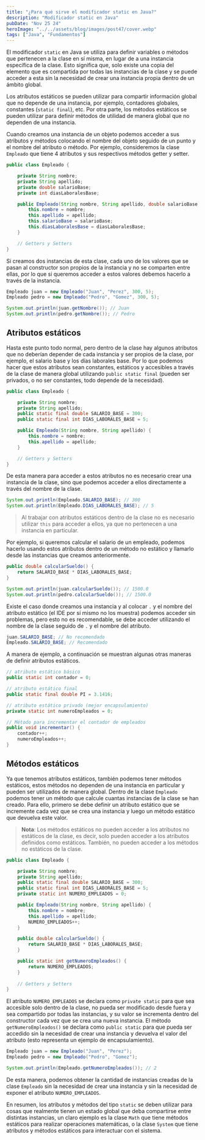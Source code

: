 ```yaml
---
title: "¿Para qué sirve el modificador static en Java?"
description: "Modificador static en Java"
pubDate: "Nov 25 24"
heroImage: "../../assets/blog/images/post47/cover.webp"
tags: ["Java", "Fundamentos"]
---
```


El modificador `static` en Java se utiliza para definir variables o métodos que pertenecen a la clase en sí misma, en lugar de a una instancia específica de la clase. Esto significa que, solo existe una copia del elemento que es compartida por todas las instancias de la clase y se puede acceder a esta sin la necesidad de crear una instancia propia dentro de un ámbito global.

Los atributos estáticos se pueden utilizar para compartir información global que no depende de una instancia, por ejemplo, contadores globales, constantes (`static final`), etc. Por otra parte, los métodos estáticos se pueden utilizar para definir métodos de utilidad de manera global que no dependen de una instancia.

Cuando creamos una instancia de un objeto podemos acceder a sus atributos y métodos colocando el nombre del objeto seguido de un punto y el nombre del atributo o método. Por ejemplo, consideremos la clase `Empleado` que tiene 4 atributos y sus respectivos métodos getter y setter.

```java
public class Empleado {

    private String nombre;
    private String apellido;
    private double salarioBase;
    private int diasLaboralesBase;

    public Empleado(String nombre, String apellido, double salarioBase, int diasLaboralesBase) {
        this.nombre = nombre;
        this.apellido = apellido;
        this.salarioBase = salarioBase;
        this.diasLaboralesBase = diasLaboralesBase;
    }

    // Getters y Setters
}
```

Si creamos dos instancias de esta clase, cada uno de los valores que se pasan al constructor son propios de la instancia y no se comparten entre ellas, por lo que si queremos acceder a estos valores debemos hacerlo a través de la instancia.

```java
Empleado juan = new Empleado("Juan", "Perez", 300, 5);
Empleado pedro = new Empleado("Pedro", "Gomez", 300, 5);

System.out.println(juan.getNombre()); // Juan
System.out.println(pedro.getNombre()); // Pedro
```

## Atributos estáticos

Hasta este punto todo normal, pero dentro de la clase hay algunos atributos que no deberían depender de cada instancia y ser propios de la clase, por ejemplo, el salario base y los días laborales base. Por lo que podemos hacer que estos atributos sean constantes, estáticos y accesibles a través de la clase de manera global utilizando `public static final` (pueden ser privados, o no ser constantes, todo depende de la necesidad).

```java
public class Empleado {

    private String nombre;
    private String apellido;
    public static final double SALARIO_BASE = 300;
    public static final int DIAS_LABORALES_BASE = 5;

    public Empleado(String nombre, String apellido) {
        this.nombre = nombre;
        this.apellido = apellido;
    }

    // Getters y Setters
}
```

De esta manera para acceder a estos atributos no es necesario crear una instancia de la clase, sino que podemos acceder a ellos directamente a través del nombre de la clase.

```java
System.out.println(Empleado.SALARIO_BASE); // 300
System.out.println(Empleado.DIAS_LABORALES_BASE); // 5
```

> Al trabajar con atributos estáticos dentro de la clase no es necesario utilizar `this` para acceder a ellos, ya que no pertenecen a una instancia en particular.

Por ejemplo, si queremos calcular el salario de un empleado, podemos hacerlo usando estos atributos dentro de un método no estático y llamarlo desde las instancias que creamos anteriormente.

```java
public double calcularSueldo() {
    return SALARIO_BASE * DIAS_LABORALES_BASE;
}
```

```java
System.out.println(juan.calcularSueldo()); // 1500.0
System.out.println(pedro.calcularSueldo()); // 1500.0
```

Existe el caso donde creamos una instancia y al colocar `.` y el nombre del atributo estático (el IDE por sí mismo no los muestra) podemos acceder sin problemas, pero esto no es recomendable, se debe acceder utilizando el nombre de la clase seguido de `.` y el nombre del atributo.

```java
juan.SALARIO_BASE; // No recomendado
Empleado.SALARIO_BASE; // Recomendado
```

A manera de ejemplo, a continuación se muestran algunas otras maneras de definir atributos estáticos.

```java
// atributo estático básico
public static int contador = 0;

// atributo estático final
public static final double PI = 3.1416;

// atributo estático privado (mejor encapsulamiento)
private static int numeroEmpleados = 0;

// Método para incrementar el contador de empleados
public void incrementar() {
    contador++;
    numeroEmpleados++;
}
```

## Métodos estáticos

Ya que tenemos atributos estáticos, también podemos tener métodos estáticos, estos métodos no dependen de una instancia en particular y pueden ser utilizados de manera global. Dentro de la clase `Empleado` podemos tener un método que calcule cuantas instancias de la clase se han creado. Para ello, primero se debe definir un atributo estático que se incremente cada vez que se crea una instancia y luego un método estático que devuelva este valor.

> **Nota**: Los métodos estáticos no pueden acceder a los atributos no estáticos de la clase, es decir, solo pueden acceder a los atributos definidos como estáticos. También, no pueden acceder a los métodos no estáticos de la clase.

```java
public class Empleado {

    private String nombre;
    private String apellido;
    public static final double SALARIO_BASE = 300;
    public static final int DIAS_LABORALES_BASE = 5;
    private static int NUMERO_EMPLEADOS = 0;

    public Empleado(String nombre, String apellido) {
        this.nombre = nombre;
        this.apellido = apellido;
        NUMERO_EMPLEADOS++;
    }

    public double calcularSueldo() {
        return SALARIO_BASE * DIAS_LABORALES_BASE;
    }

    public static int getNumeroEmpleados() {
        return NUMERO_EMPLEADOS;
    }
    
    // Getters y Setters
}
```

El atributo `NUMERO_EMPLEADOS` se declara como `private static` para que sea accesible solo dentro de la clase, no pueda ser modificado desde fuera y sea compartido por todas las instancias, y su valor se incrementa dentro del constructor cada vez que se crea una nueva instancia. El método `getNumeroEmpleados()` se declara como `public static` para que pueda ser accedido sin la necesidad de crear una instancia y devuelva el valor del atributo (esto representa un ejemplo de encapsulamiento).

```java
Empleado juan = new Empleado("Juan", "Perez");
Empleado pedro = new Empleado("Pedro", "Gomez");

System.out.println(Empleado.getNumeroEmpleados()); // 2
```

De esta manera, podemos obtener la cantidad de instancias creadas de la clase `Empleado` sin la necesidad de crear una instancia y sin la necesidad de exponer el atributo `NUMERO_EMPLEADOS`.

En resumen, los atributos y métodos del tipo `static` se deben utilizar para cosas que realmente tienen un estado global que deba compartirse entre distintas instancias, un claro ejemplo es la clase `Math` que tiene métodos estáticos para realizar operaciones matemáticas, o la clase `System` que tiene atributos y métodos estáticos para interactuar con el sistema.
